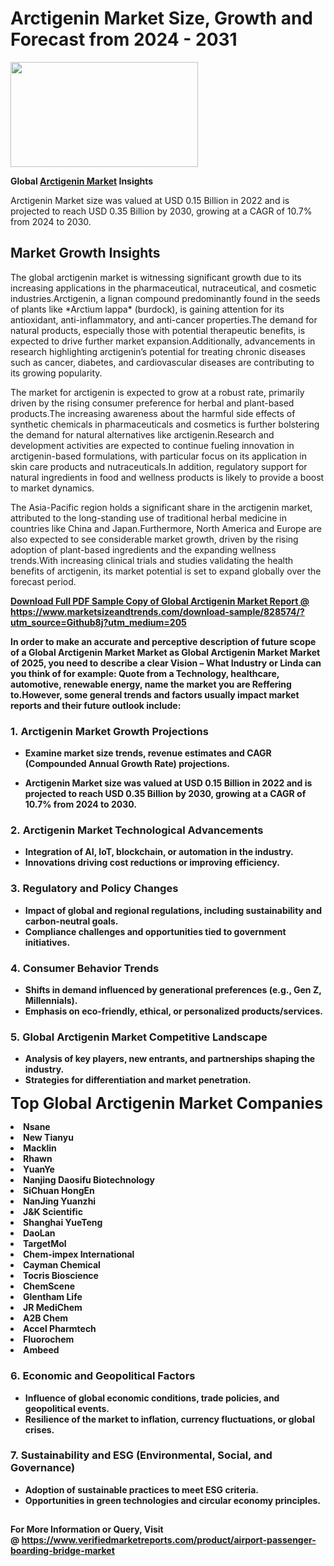 <H1>Arctigenin Market Size, Growth and Forecast from 2024 - 2031</H1><img class="aligncenter size-medium wp-image-584254" src="https://thirdeyenews.in/wp-content/uploads/2024/09/Global-Market-Research-300x168.jpeg" alt="" width="300" height="168" /><p><strong>Global&nbsp;<a href="https://www.marketsizeandtrends.com/download-sample/828574/?utm_source=Github8j?utm_medium=205">Arctigenin Market</a> Insights</strong></p><p>Arctigenin Market size was valued at USD 0.15 Billion in 2022 and is projected to reach USD 0.35 Billion by 2030, growing at a CAGR of 10.7% from 2024 to 2030.</p><p><h2>Market Growth Insights</h2> <p>The global arctigenin market is witnessing significant growth due to its increasing applications in the pharmaceutical, nutraceutical, and cosmetic industries.Arctigenin, a lignan compound predominantly found in the seeds of plants like *Arctium lappa* (burdock), is gaining attention for its antioxidant, anti-inflammatory, and anti-cancer properties.The demand for natural products, especially those with potential therapeutic benefits, is expected to drive further market expansion.Additionally, advancements in research highlighting arctigenin’s potential for treating chronic diseases such as cancer, diabetes, and cardiovascular diseases are contributing to its growing popularity.</p> <p><strong><a href="#"></a></strong></p> <p>The market for arctigenin is expected to grow at a robust rate, primarily driven by the rising consumer preference for herbal and plant-based products.The increasing awareness about the harmful side effects of synthetic chemicals in pharmaceuticals and cosmetics is further bolstering the demand for natural alternatives like arctigenin.Research and development activities are expected to continue fueling innovation in arctigenin-based formulations, with particular focus on its application in skin care products and nutraceuticals.In addition, regulatory support for natural ingredients in food and wellness products is likely to provide a boost to market dynamics.</p> <p>The Asia-Pacific region holds a significant share in the arctigenin market, attributed to the long-standing use of traditional herbal medicine in countries like China and Japan.Furthermore, North America and Europe are also expected to see considerable market growth, driven by the rising adoption of plant-based ingredients and the expanding wellness trends.With increasing clinical trials and studies validating the health benefits of arctigenin, its market potential is set to expand globally over the forecast period.</p> <p><strong><a href="#"></p><p><span class=""><strong>Download Full PDF Sample Copy of Global Arctigenin Market Report</strong> @ <a href="https://www.marketsizeandtrends.com/download-sample/828574/?utm_source=Github8j?utm_medium=205" target="_blank">https://www.marketsizeandtrends.com/download-sample/828574/?utm_source=Github8j?utm_medium=205</a></span></p><p>In order to make an accurate and perceptive description of future scope of a Global&nbsp;Arctigenin Market Market as Global&nbsp;Arctigenin Market Market of 2025, you need to describe a clear Vision &ndash; What Industry or Linda can you think of for example: Quote from a Technology, healthcare, automotive, renewable energy, name the market you are Reffering to.However, some general trends and factors usually impact market reports and their future outlook include:</p><h3>1.&nbsp;<strong>Arctigenin Market Growth Projections</strong></h3><ul><li>Examine market size trends, revenue estimates and CAGR (Compounded Annual Growth Rate) projections.</li><li><p>Arctigenin Market size was valued at USD 0.15 Billion in 2022 and is projected to reach USD 0.35 Billion by 2030, growing at a CAGR of 10.7% from 2024 to 2030.</p></li></ul><h3>2.&nbsp;<strong>Arctigenin Market Technological Advancements</strong></h3><ul><li>Integration of AI, IoT, blockchain, or automation in the industry.</li><li>Innovations driving cost reductions or improving efficiency.</li></ul><h3>3.&nbsp;<strong>Regulatory and Policy Changes</strong></h3><ul><li>Impact of global and regional regulations, including sustainability and carbon-neutral goals.</li><li>Compliance challenges and opportunities tied to government initiatives.</li></ul><h3>4.&nbsp;<strong>Consumer Behavior Trends</strong></h3><ul><li>Shifts in demand influenced by generational preferences (e.g., Gen Z, Millennials).</li><li>Emphasis on eco-friendly, ethical, or personalized products/services.</li></ul><h3>5.&nbsp;<strong>Global Arctigenin Market Competitive Landscape</strong></h3><ul><li>Analysis of key players, new entrants, and partnerships shaping the industry.</li><li>Strategies for differentiation and market penetration.</li></ul><p data-pm-slice="1 1 []"><span style="color: inherit; font-family: inherit; font-size: 25px;">Top Global Arctigenin Market Companies</span></p><div class="" data-test-id=""><p><li>Nsane</li><li> New Tianyu</li><li> Macklin</li><li> Rhawn</li><li> YuanYe</li><li> Nanjing Daosifu Biotechnology</li><li> SiChuan HongEn</li><li> NanJing Yuanzhi</li><li> J&K Scientific</li><li> Shanghai YueTeng</li><li> DaoLan</li><li> TargetMol</li><li> Chem-impex International</li><li> Cayman Chemical</li><li> Tocris Bioscience</li><li> ChemScene</li><li> Glentham Life</li><li> JR MediChem</li><li> A2B Chem</li><li> Accel Pharmtech</li><li> Fluorochem</li><li> Ambeed</li></p></div><h3>6.&nbsp;<strong>Economic and Geopolitical Factors</strong></h3><ul><li>Influence of global economic conditions, trade policies, and geopolitical events.</li><li>Resilience of the market to inflation, currency fluctuations, or global crises.</li></ul><h3>7.&nbsp;<strong>Sustainability and ESG (Environmental, Social, and Governance)</strong></h3><ul><li>Adoption of sustainable practices to meet ESG criteria.</li><li>Opportunities in green technologies and circular economy principles.</li></ul><h2><strong style="font-size: 14px;">For More Information or Query, Visit @&nbsp;</strong><a style="background-color: #ffffff; font-size: 14px;" href="https://www.marketsizeandtrends.com/report/arctigenin-market/" target="_blank">https://www.verifiedmarketreports.com/product/airport-passenger-boarding-bridge-market</a></h2>